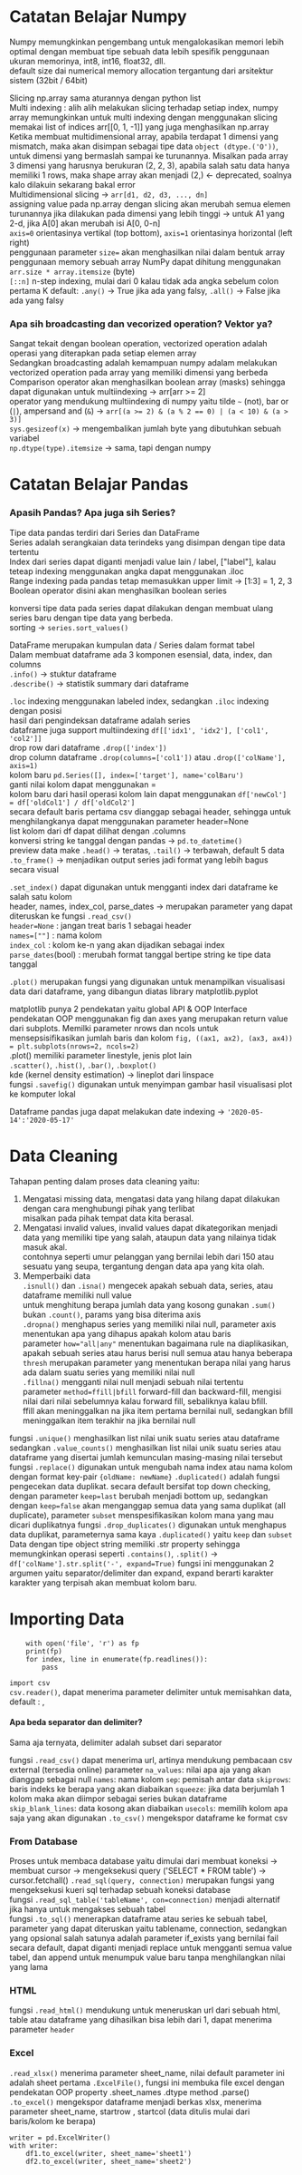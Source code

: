 # Catatan Belajar Numpy
Numpy memungkinkan pengembang untuk mengalokasikan memori lebih optimal dengan membuat tipe sebuah data lebih spesifik penggunaan ukuran memorinya, int8, int16, float32, dll.  
default size dai numerical memory allocation tergantung dari arsitektur sistem (32bit / 64bit)  

Slicing np.array sama aturannya dengan python list  
Multi indexing : alih alih melakukan slicing terhadap setiap index, numpy array memungkinkan untuk multi indexing dengan menggunakan slicing memakai list of indices arr[[0, 1, -1]] yang juga menghasilkan np.array  
Ketika membuat multidimensional array, apabila terdapat 1 dimensi yang mismatch, maka akan disimpan sebagai tipe data ```object (dtype.('O'))```, untuk dimensi yang bermaslah sampai ke turunannya. Misalkan pada array 3 dimensi yang harusnya berukuran (2, 2, 3), apabila salah satu data hanya memiliki 1 rows, maka shape array akan menjadi (2,) <- deprecated, soalnya kalo dilakuin sekarang bakal error  
Multidimensional slicing -> ```arr[d1, d2, d3, ..., dn]```  
assigning value pada np.array dengan slicing akan merubah semua elemen turunannya jika dilakukan pada dimensi yang lebih tinggi -> untuk A1 yang 2-d, jika A[0] akan merubah isi A[0, 0-n]  
```axis=0``` orientasinya vertikal (top bottom), ```axis=1``` orientasinya horizontal (left right)  
penggunaan parameter ```size=``` akan menghasilkan nilai dalam bentuk array  
penggunaan memory sebuah array NumPy dapat dihitung menggunakan ```arr.size * array.itemsize``` (byte)  
`[::n]` n-step indexing, mulai dari 0 kalau tidak ada angka sebelum colon pertama  K
default: `.any()` -> True jika ada yang falsy, `.all()` -> False jika ada yang falsy  

### Apa sih broadcasting dan vecorized operation? Vektor ya?  
Sangat tekait dengan boolean operation, vectorized operation adalah operasi yang diterapkan pada setiap elemen array  
Sedangkan broadcasting adalah kemampuan numpy adalam melakukan vectorized operation pada array yang memiliki dimensi yang berbeda   
Comparison operator akan menghasilkan boolean array (masks) sehingga dapat digunakan untuk multiindexing -> arr[arr >= 2]  
operator yang mendukung multiindexing di numpy yaitu tilde ```~``` (not), bar or (`|`), ampersand and (`&`) -> `arr[(a >= 2) & (a % 2 == 0) | (a < 10) & (a > 3)]`  
```sys.gesizeof(x)``` -> mengembalikan jumlah byte yang dibutuhkan sebuah variabel  
```np.dtype(type).itemsize``` -> sama, tapi dengan numpy  

# Catatan Belajar Pandas
### Apasih Pandas? Apa juga sih Series?
Tipe data pandas terdiri dari Series dan DataFrame  
Series adalah serangkaian data terindeks yang disimpan dengan tipe data tertentu  
Index dari series dapat diganti menjadi value lain / label, ["label"], kalau teteap indexing menggunakan angka dapat menggunakan .iloc  
Range indexing pada pandas tetap memasukkan upper limit -> [1:3] = 1, 2, 3  
Boolean operator disini akan menghasilkan boolean series  
  
konversi tipe data pada series dapat dilakukan dengan membuat ulang series baru dengan tipe data yang berbeda.  
sorting -> `series.sort_values()`  
  
DataFrame merupakan kumpulan data / Series dalam format tabel  
Dalam membuat dataframe ada 3 komponen esensial, data, index, dan columns  
`.info()` -> stuktur dataframe  
`.describe()` -> statistik summary dari dataframe  
  
`.loc` indexing menggunakan labeled index, sedangkan `.iloc` indexing dengan posisi  
hasil dari pengindeksan dataframe adalah series  
dataframe juga support multiindexing `df[['idx1', 'idx2'], ['col1', 'col2']]`  
drop row dari dataframe `.drop(['index'])`  
drop column dataframe `.drop(columns=['col1'])` atau `.drop(['colName'], axis=1)`  
kolom baru `pd.Series([], index=['target'], name='colBaru')`  
ganti nilai kolom dapat menggunakan =  
kolom baru dari hasil operasi kolom lain dapat menggunakan `df['newCol'] = df['oldCol1'] / df['oldCol2']`  
secara default baris pertama csv dianggap sebagai header, sehingga untuk menghilangkanya dapat menggunakan parameter header=None  
list kolom dari df dapat dilihat dengan .columns  
konversi string ke tanggal dengan pandas -> `pd.to_datetime()`  
preview data make `.head()` -> teratas, `.tail()` -> terbawah, default 5 data  
`.to_frame()` -> menjadikan output series jadi format yang lebih bagus secara visual  
  
`.set_index()` dapat digunakan untuk mengganti index dari dataframe ke salah satu kolom  
header, names, index_col, parse_dates -> merupakan parameter yang dapat diteruskan ke fungsi `.read_csv()`  
    `header=None` : jangan treat baris 1 sebagai header  
    `names=[""]` : nama kolom  
    `index_col` : kolom ke-n yang akan dijadikan sebagai index  
    `parse_dates`(bool) : merubah format tanggal bertipe string ke tipe data tanggal  
  
`.plot()` merupakan fungsi yang digunakan untuk menampilkan visualisasi data dari dataframe, yang dibangun diatas library matplotlib.pyplot  

matplotlib punya 2 pendekatan yaitu global API & OOP Interface  
pendekatan OOP menggunakan fig dan axes yang merupakan return value dari subplots. Memilki parameter nrows dan ncols untuk mensepsisifikasikan jumlah baris dan kolom
`fig, ((ax1, ax2), (ax3, ax4)) = plt.subplots(nrows=2, ncols=2)`  
.plot() memiliki parameter linestyle, jenis plot lain  
`.scatter()`, `.hist()`, `.bar()`, `.boxplot()`  
kde (kernel density estimation) -> lineplot dari linspace  
fungsi `.savefig()` digunakan untuk menyimpan gambar hasil visualisasi plot ke komputer lokal  

Dataframe pandas juga dapat melakukan date indexing -> `'2020-05-14':'2020-05-17'`  
  
# Data Cleaning  
Tahapan penting dalam proses data cleaning yaitu:  
1. Mengatasi missing data, mengatasi data yang hilang dapat dilakukan dengan cara menghubungi pihak yang terlibat  
misalkan pada pihak tempat data kita berasal.
2. Mengatasi invalid values, invalid values dapat dikategorikan menjadi data yang memiliki tipe yang salah, ataupun data yang nilainya tidak masuk akal.  
contohnya seperti umur pelanggan yang bernilai lebih dari 150 atau sesuatu yang seupa, tergantung dengan data apa yang kita olah.
3. Memperbaiki data  
    `.isnull()` dan `.isna()` mengecek apakah sebuah data, series, atau dataframe memiliki null value  
    untuk menghitung berapa jumlah data yang kosong gunakan `.sum()` bukan `.count()`, params yang bisa diterima axis  
    `.dropna()` menghapus series yang memiliki nilai null, parameter axis menentukan apa yang dihapus apakah kolom atau baris  
        parameter `how="all|any"` menentukan bagaimana rule na diaplikasikan, apakah sebuah series atau harus berisi null semua atau hanya beberapa  
        `thresh` merupakan parameter yang menentukan berapa nilai yang harus ada dalam suatu series yang memiliki nilai null  
    `.fillna()` mengganti nilai null menjadi sebuah nilai tertentu  
        parameter `method=ffill|bfill` forward-fill dan backward-fill, mengisi nilai dari nilai sebelumnya kalau forward fill, sebaliknya kalau bfill.  
            ffill akan meninggalkan na jika item pertama bernilai null, sedangkan bfill meninggalkan item terakhir na jika bernilai null

fungsi `.unique()` menghasilkan list nilai unik suatu series atau dataframe  
sedangkan `.value_counts()` menghasilkan list nilai unik suatu series atau dataframe yang disertai jumlah kemunculan masing-masing nilai tersebut  
fungsi `.replace()` digunakan untuk mengubah nama index atau nama kolom dengan format key-pair `{oldName: newName}`
`.duplicated()` adalah fungsi pengecekan data duplikat. secara default bersifat top down checking, dengan parameter `keep=last` berubah menjadi bottom up, sedangkan dengan `keep=false` akan menganggap semua data yang sama duplikat (all duplicate), parameter `subset` menspesifikasikan kolom mana yang mau dicari duplikatnya
fungsi `.drop_duplicates()` digunakan untuk menghapus data duplikat, parameternya sama kaya `.duplicated()` yaitu `keep` dan `subset`
Data dengan tipe object string memiliki .str property sehingga memungkinkan operasi seperti `.contains()`, `.split()` -> `df['colName'].str.split('-', expand=True)`
fungsi ini menggunakan 2 argumen yaitu separator/delimiter dan expand, expand berarti karakter karakter yang terpisah akan membuat kolom baru.


# Importing Data
```
    with open('file', 'r') as fp
    print(fp)
    for index, line in enumerate(fp.readlines()):
        pass
```
`import csv`  
`csv.reader()`, dapat menerima parameter delimiter untuk memisahkan data, default : ,

#### Apa beda separator dan delimiter?
Sama aja ternyata, delimiter adalah subset dari separator

fungsi `.read_csv()` dapat menerima url, artinya mendukung pembacaan csv external (tersedia online)
    parameter   `na_values`: nilai apa aja yang akan dianggap sebagai null
                `names`: nama kolom
                `sep`: pemisah antar data
                `skiprows`: baris indeks ke berapa yang akan diabaikan
                `squeeze`: jika data berjumlah 1 kolom maka akan diimpor sebagai series bukan dataframe
                `skip_blank_lines`: data kosong akan diabaikan
                `usecols`: memilih kolom apa saja yang akan digunakan
`.to_csv()` mengekspor dataframe ke format csv


### From Database
Proses untuk membaca database yaitu dimulai dari membuat koneksi -> membuat cursor -> mengeksekusi query ('SELECT * FROM table') -> cursor.fetchall()
`.read_sql(query, connection)` merupakan fungsi yang mengeksekusi kueri sql terhadap sebuah koneksi database  
fungsi `.read_sql_table('tableName', con=connection)` menjadi alternatif jika hanya untuk mengakses sebuah tabel  
fungsi `.to_sql()` menerapkan dataframe atau series ke sebuah tabel, parameter yang dapat diteruskan yaitu tablename, connection, sedangkan yang opsional salah satunya adalah parameter
    if_exists yang bernilai fail secara default, dapat diganti menjadi replace untuk mengganti semua value tabel, dan append untuk menumpuk value baru tanpa menghilangkan nilai yang lama

### HTML
fungsi `.read_html()` mendukung untuk meneruskan url dari sebuah html, table atau dataframe yang dihasilkan bisa lebih dari 1, dapat menerima parameter `header`

### Excel
`.read_xlsx()` menerima parameter sheet_name, nilai default parameter ini adalah sheet pertama
`.ExcelFile()`, fungsi ini membuka file excel dengan pendekatan OOP
    property    .sheet_names
                .dtype
    method      .parse()
`.to_excel()` mengekspor dataframe menjadi berkas xlsx, menerima parameter sheet_name, startrow , startcol (data ditulis mulai dari baris/kolom ke berapa)
```
writer = pd.ExcelWriter()
with writer:
    df1.to_excel(writer, sheet_name='sheet1')
    df2.to_excel(writer, sheet_name='sheet2')
```